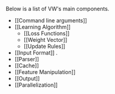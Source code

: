 Below is a list of VW's main components.
<ul>
<li>[[Command line arguments]]</li>
<li>[[Learning Algorithm]]
<ul>
<li>[[Loss Functions]]</li>
<li>[[Weight Vector]]</li>
<li>[[Update Rules]]</li>
</ul></li>
<li>[[Input Format]] .</li>
<li>[[Parser]]</li>
<li>[[Cache]]</li>
<li>[[Feature Manipulation]]</li>
<li>[[Output]]</li>
<li>[[Parallelization]]</li>
</ul>
